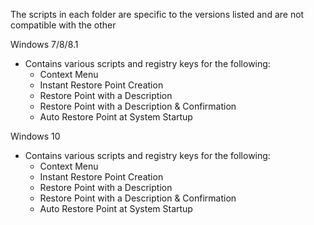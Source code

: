 The scripts in each folder are specific to the versions listed and are not compatible with the other

Windows 7/8/8.1
  - Contains various scripts and registry keys for the following:
    - Context Menu
    - Instant Restore Point Creation
    - Restore Point with a Description
    - Restore Point with a Description & Confirmation
    - Auto Restore Point at System Startup

Windows 10
  - Contains various scripts and registry keys for the following:
    - Context Menu
    - Instant Restore Point Creation
    - Restore Point with a Description
    - Restore Point with a Description & Confirmation
    - Auto Restore Point at System Startup
